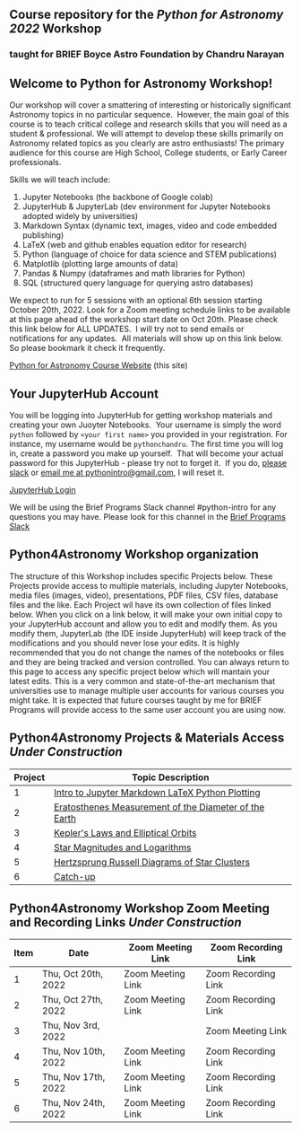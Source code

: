 ## Course repository for the ***Python for Astronomy 2022*** Workshop 
### taught for BRIEF Boyce Astro Foundation by Chandru Narayan

## Welcome to Python for Astronomy Workshop! 
Our workshop will cover a smattering of interesting or historically significant Astronomy topics in no particular sequence.  However, the main goal of this course is to teach critical college and research skills that you will need as a student & professional. We will attempt to develop these skills primarily on Astronomy related topics as you clearly are astro enthusiasts!  The primary audience for this course are High School, College students, or Early Career professionals. 

Skills we will teach include:
1. Jupyter Notebooks (the backbone of Google colab)
1. JupyterHub & JupyterLab (dev environment for Jupyter Notebooks adopted widely by universities)
1. Markdown Syntax (dynamic text, images, video and code embedded publishing)
1. LaTeX (web and github enables equation editor for research)
1. Python (language of choice for data science and STEM publications)
1. Matplotlib (plotting large amounts of data)
1. Pandas & Numpy (dataframes and math libraries for Python)
1. SQL (structured query language for querying astro databases)

We expect to run for 5 sessions with an optional 6th session starting October 20th, 2022. Look for a Zoom meeting schedule links to be available at this page ahead of the workshop start date on Oct 20th. Please check this link below for ALL UPDATES.  I will try not to send emails or notifications for any updates.  All materials will show up on this link below.  So please bookmark it check it frequently. 

[Python for Astronomy Course Website](http://drunarayan.github.io/python4astronomy)  (this site)

## Your JupyterHub Account
You will be logging into JupyterHub for getting workshop materials and creating your own Juoyter Notebooks.  Your username is simply the word ```python``` followed by ```<your first name>``` you provided in your registration. For instance, my username would be ```pythonchandru```. The first time you will log in, create a password you make up yourself.  That will become your actual password for this JupyterHub - please try not to forget it.  If you do, [please slack](https://briefprograms.slack.com/archives/C037H58JUV6) or [email me at pythonintro@gmail.com](email://pythonintro@gmail.com), I will reset it.

[JupyterHub Login](https://bushastrolab.com/hub/login)

We will be using the Brief Programs Slack channel #python-intro for any questions you may have. Please look for this channel in the [Brief Programs Slack](https://briefprograms.slack.com/archives/C037H58JUV6)

## Python4Astronomy Workshop organization
The structure of this Workshop includes specific Projects below.  These Projects provide access to multiple materials, including Jupyter Notebooks, media files (images, video), presentations, PDF files, CSV files, database files and the like.  Each Project wil have its own collection of files linked below.  When you click on a link below, it will make your own initial copy to your JupyterHub account and allow you to edit and modify them.  As you modify them, JupyterLab (the IDE inside JupyterHub) will keep track of the modifications and you should never lose your edits.  It is highly recommended that you do not change the names of the notebooks or files and they are being tracked and version controlled. You can always return to this page to access any specific project below which will mantain your latest edits.  This is a very common and state-of-the-art mechanism that universities use to manage multiple user accounts for various courses you might take.  It is expected that future courses taught by me for BRIEF Programs will provide access to the same user account you are using now.

## Python4Astronomy Projects & Materials Access *Under Construction*
Project|Topic Description
---|---
1|[Intro to Jupyter Markdown LaTeX Python Plotting](https://drunarayan.github.io/python4astronomy/intro_jupyter_python)
2|[Eratosthenes Measurement of the Diameter of the Earth](https://drunarayan.github.io/python4astronomy/dia_of_earth)
3|[Kepler's Laws and Elliptical Orbits](https://drunarayan.github.io/python4astronomy/keplerian_orbits)
4|[Star Magnitudes and Logarithms](https://drunarayan.github.io/python4astronomy/star_magnitudes)
5|[Hertzsprung Russell Diagrams of Star Clusters](https://drunarayan.github.io/python4astronomy/cluster_hrd)
6|[Catch-up]()

## Python4Astronomy Workshop Zoom Meeting and Recording Links *Under Construction*
Item|Date|Zoom Meeting Link|Zoom Recording Link
---|---|---|---
1|Thu, Oct 20th, 2022|Zoom Meeting Link|Zoom Recording Link
2|Thu, Oct 27th, 2022|Zoom Meeting Link|Zoom Recording Link
3|Thu, Nov 3rd, 2022||Zoom Meeting Link|Zoom Recording Link
4|Thu, Nov 10th, 2022|Zoom Meeting Link|Zoom Recording Link
5|Thu, Nov 17th, 2022|Zoom Meeting Link|Zoom Recording Link
6|Thu, Nov 24th, 2022|Zoom Meeting Link|Zoom Recording Link
